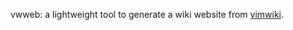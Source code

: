 vwweb: a lightweight tool to generate a wiki website from [vimwiki](https://github.com/vimwiki/vimwiki).
